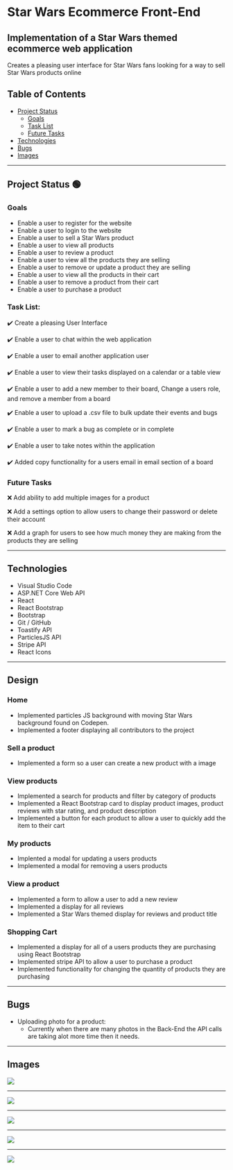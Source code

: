 # Star Wars Ecommerce Front-End
## Implementation of a Star Wars themed ecommerce web application

Creates a pleasing user interface for Star Wars fans looking for a way to sell Star Wars products online

## Table of Contents
- [Project Status](#project-status)
   - [Goals](#goals)
   - [Task List](#task-list)
   - [Future Tasks](#future-tasks)
- [Technologies](#technologies)
- [Bugs](#bugs)
- [Images](#Images)

---
## Project Status :green_circle:
### Goals
- Enable a user to register for the website
- Enable a user to login to the website
- Enable a user to sell a Star Wars product
- Enable a user to view all  products
- Enable a user to review a product
- Enable a user to view all the products they are selling
- Enable a user to remove or update a product they are selling
- Enable a user to view all the products in their cart
- Enable a user to remove a product from their cart
- Enable a user to purchase a product

### Task List: 
:heavy_check_mark: Create a pleasing User Interface 

:heavy_check_mark: Enable a user to chat within the web application

:heavy_check_mark: Enable a user to email another application user

:heavy_check_mark: Enable a user to view their tasks displayed on a calendar or a table view

:heavy_check_mark: Enable a user to add a new member to their board, Change a users role, and remove a member from a board

:heavy_check_mark: Enable a user to upload a .csv file to bulk update their events and bugs

:heavy_check_mark: Enable a user to mark a bug as complete or in complete

:heavy_check_mark: Enable a user to take notes within the application

:heavy_check_mark: Added copy functionality for a users email in email section of a board

<!--- 
Emojis for the Task List:
DONE =      :heavy_check_mark:
NOT DONE =  :x:
WIP =       :recycle:
BUGGED =    :warning:
 --->

### Future Tasks  
:x: Add ability to add multiple images for a product

:x: Add a settings option to allow users to change their password or delete their account

:x: Add a graph for users to see how much money they are making from the products they are selling

---
## Technologies
- Visual Studio Code
- ASP.NET Core Web API
- React
- React Bootstrap
- Bootstrap
- Git / GitHub
- Toastify API
- ParticlesJS API
- Stripe API
- React Icons
---
## Design
### Home
- Implemented particles JS background with moving Star Wars background found on Codepen.
- Implemented a footer displaying all contributors to the project
### Sell a product
- Implemented a form so a user can create a new product with a image
### View products
- Implemented a search for products and filter by category of products
- Implemented a React Bootstrap card to display product images, product reviews with star rating, and product description
- Implemented a button for each product to allow a user to quickly add the item to their cart
### My products
- Implented a modal for updating a users products
- Implemented a modal for removing a users products
### View a product 
- Implemented a form to allow a user to add a new review
- Implemented a display for all reviews
- Implemented a Star Wars themed display for reviews and product title
### Shopping Cart
- Implemented a display for all of a users products they are purchasing using React Bootstrap
- Implemented stripe API to allow a user to purchase a product
- Implemented functionality for changing the quantity of products they are purchasing

---
## Bugs
- Uploading photo for a product:
   - Currently when there are many photos in the Back-End the API calls are taking alot more time then it needs.

---
## Images
![](/Images/AllProducts.png)

---

![](/Images/Product.png)

---

![](/Images/SellProduct.png)

---

![](/Images/ShoppingCart.png)

---

![](/Images/UserProducts.png)
